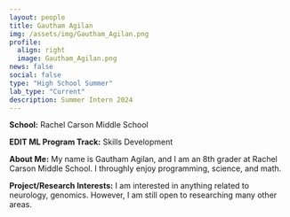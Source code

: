 ```yaml
---
layout: people
title: Gautham Agilan
img: /assets/img/Gautham_Agilan.png
profile:
  align: right
  image: Gautham_Agilan.png
news: false
social: false
type: "High School Summer"
lab_type: "Current"
description: Summer Intern 2024
---
```


**School:** Rachel Carson Middle School

**EDIT ML Program Track:**
Skills Development

**About Me:**
My name is Gautham Agilan, and I am an 8th grader at Rachel Carson Middle School. I throughly enjoy programming, science, and math.

**Project/Research Interests:**
I am interested in anything related to neurology, genomics. However, I am still open to researching many other areas.
    